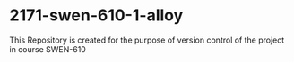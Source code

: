 # 2171-swen-610-1-alloy
This Repository is created for the purpose of version control of the project in course SWEN-610 
